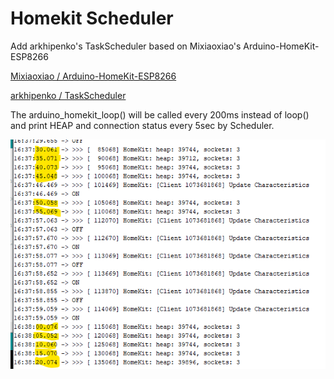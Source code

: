 # Homekit Scheduler
Add arkhipenko's TaskScheduler based on Mixiaoxiao's Arduino-HomeKit-ESP8266

[Mixiaoxiao / Arduino-HomeKit-ESP8266](https://github.com/Mixiaoxiao/Arduino-HomeKit-ESP8266)

[arkhipenko / TaskScheduler](https://github.com/arkhipenko/TaskScheduler)

The arduino_homekit_loop() will be called every 200ms instead of loop() and print HEAP and connection status every 5sec by Scheduler.

 ![test result](test_result.png)
